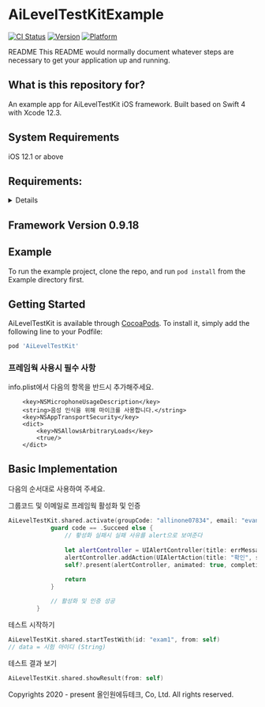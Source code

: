 # AiLevelTestKitExample 

[![CI Status](https://img.shields.io/travis/jk-gna/AiLevelTestSFKit.svg?style=flat)](https://travis-ci.org/jk-gna/AiLevelTestSFKit)
[![Version](https://img.shields.io/cocoapods/v/AiLevelTestSFKit.svg?style=flat)](https://cocoapods.org/pods/AiLevelTestSFKit)
[![Platform](https://img.shields.io/cocoapods/p/AiLevelTestSFKit.svg?style=flat)](https://cocoapods.org/pods/AiLevelTestSFKit)

README
This README would normally document whatever steps are necessary to get your application up and running.

## What is this repository for?
An example app for AiLevelTestKit iOS framework. 
Built based on Swift 4 with Xcode 12.3.

## System Requirements
iOS 12.1 or above

## Requirements:
<details>
1. Requires iOS 12.1 or later. The sample project is optimized for iOS 13.
2. Requires Automatic Reference Counting (ARC).
3. Optimized for ARM64 Architecture.
</details>

## Framework Version 0.9.18

## Example

To run the example project, clone the repo, and run `pod install` from the Example directory first.


## Getting Started

AiLevelTestKit is available through [CocoaPods](https://cocoapods.org). To install
it, simply add the following line to your Podfile:

```ruby
pod 'AiLevelTestKit'
```

### 프레임웍 사용시 필수 사항
info.plist에서 다음의 항목을 반드시 추가해주세요.
```
    <key>NSMicrophoneUsageDescription</key>
    <string>음성 인식을 위해 마이크를 사용합니다.</string>
    <key>NSAppTransportSecurity</key>
    <dict>
        <key>NSAllowsArbitraryLoads</key>
        <true/>
    </dict>    
```

## Basic Implementation

다음의 순서대로 사용하여 주세요.

그룹코드 및 이메일로 프레임웍 활성화 및 인증
```swift
AiLevelTestKit.shared.activate(groupCode: "allinone07834", email: "evan", themeColour: #colorLiteral(red: 0.2745098174, green: 0.4862745106, blue: 0.1411764771, alpha: 1)) { [weak self] (code, errMessage) in
            guard code == .Succeed else {
                // 홯성화 실패시 실패 사유를 alert으로 보여준다
                
                let alertController = UIAlertController(title: errMessage, message: nil, preferredStyle: .alert)
                alertController.addAction(UIAlertAction(title: "확인", style: .cancel, handler: nil))
                self?.present(alertController, animated: true, completion: nil)
                
                return
            }

            // 활성화 및 인증 성공
        }
```


테스트 시작하기
```swift
AiLevelTestKit.shared.startTestWith(id: "exam1", from: self)
// data = 시험 아이디 (String)
```


테스트 결과 보기 
```swift
AiLevelTestKit.shared.showResult(from: self)
```


Copyrights 2020 - present 올인원에듀테크, Co, Ltd. All rights reserved.
